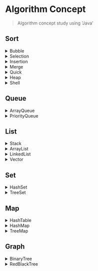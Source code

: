 # Algorithm Concept
> Algorithm concept study using 'Java'

## Sort

<details>
  <summary>Bubble</summary>
  
  ---
  #### [Bubble](https://github.com/leeheefull/Algorithms/tree/master/Concept/src/sort/Bubble.java)
  ```java
  public Bubble(int[] arr) {
    this.arr = arr;
    this.size = arr.length;
  }
  ```
  ```java
  public void sort() {
    int n = size;
    for(int i=n-1; 0<i; i--)
      for(int j=0; j<i; j++)
        if(arr[j] > arr[j+1])    
          swap(j, j+1);
  }
  ```
  ```java
  private void swap(int x, int y) {
    int tmp = arr[x];
    arr[x] = arr[y];
    arr[y] = tmp;
  }
  ```
  ---
</details>

<details>
  <summary>Selection</summary>
  
  ---
  #### [Selection](https://github.com/leeheefull/Algorithms/tree/master/Concept/src/sort/Selection.java)
  ```java
  public Selection(int[] arr) {
    this.arr = arr;
    this.size = arr.length;
  }
  ```
  ```java
  public void sort() {
    int n = size;
    for(int i=0; i<n-1; i++) {
      int min = i;
      for(int j=i+1; j<n; j++)
        if(arr[j] < arr[min])
          min = j;
      swap(min, i);
    }
  }
  ```
  ```java
  private void swap(int x, int y) {
    int tmp = arr[x];
    arr[x] = arr[y];
    arr[y] = tmp;
  }
  ```
  ---
</details>

<details>
  <summary>Insertion</summary>
  
  ---
  #### [Insertion](https://github.com/leeheefull/Algorithms/tree/master/Concept/src/sort/Insertion.java)
  ```java
  public Insertion(int[] arr) {
    this.arr = arr;
    this.size = arr.length;
  }
  ```
  ```java
  public void sort() {
    int n = size;
    for(int i=1; i<n; i++) {
      int key = arr[i];
      int j = i-1;
      while(j>=0 && arr[j]>key) {
        arr[j+1] = arr[j];
        j--;
      }
      arr[j+1] = key;
    }
  }
  ```
  ---
</details>

<details>
  <summary>Merge</summary>
  
  ---
  #### [Merge](https://github.com/leeheefull/Algorithms/tree/master/Concept/src/sort/Merge.java)
  ```java
  public Merge(int[] arr) {
    this.arr = arr;
    this.left = 0;
    this.right = arr.length-1;
  }
  ```
  ```java
  public void sort() {
    sort(left, right);
  }
  ```
  ```java
  private void sort(int left, int right){
    int mid = (left+right)/2;

    if(left<right) {
      sort(left, mid);
      sort(mid+1, right);

      merge(left, mid, right);
    }
  }
  ```
  ```java
  private void merge(int left, int mid, int right){

    int[] sorted = new int[arr.length];
    int i = left;
    int j = mid+1;
    int k = left;

    while(k <= right) {
      if(mid < i)               sorted[k++] = arr[j++];
      else if(right < j)        sorted[k++] = arr[i++];
      else if(arr[j] < arr[i])  sorted[k++] = arr[j++];
      else                      sorted[k++] = arr[i++];
    }
    for (k = left; k <= right; k++)
      arr[k] = sorted[k];
  }
  ```
  ---
</details>

<details>
  <summary>Quick</summary>
  
  ---
  #### [Quick](https://github.com/leeheefull/Algorithms/tree/master/Concept/src/sort/Quick.java)
  ```java
  public Quick(int[] arr) {
    this.arr = arr;
    this.left = 0;
    this.right = arr.length-1;
  }
  ```
  ```java
  public void sort() {
    sort(left, right);
  }
  ```
  ```java
  private void sort(int left, int right) {

    if(left<right) {
      int pivot = partition(left, right);

      sort(left, pivot-1);
      sort(pivot+1, right);
    }
  }
  ```
  ```java
  private int partition(int left, int right) {
    int pivot = arr[right];
    int i = left-1;

    for(int j=left; j<=right-1; j++)
      if(arr[j]<=pivot)
        swap(++i, j);

    swap(i+1, right);
    return i+1;
  }
  ```
  ```java
  private void swap(int x, int y) {
    int tmp = arr[x];
    arr[x] = arr[y];
    arr[y] = tmp;
  }
  ```
  ---
</details>

<details>
  <summary>Heap</summary>
  
  ---
  #### Heap
  ```
  Not yet
  ```
  ---
</details>

<details>
  <summary>Shell</summary>
  
  ---
  #### Shell
  ```
  Not yet
  ```
  ---
</details>


## Queue

<details>
  <summary>ArrayQueue</summary>
  
  ---
  #### [ArrayQueue](https://github.com/leeheefull/Algorithms/tree/master/Concept/src/queue/ArrayQueue.java)
  ```java
  public ArrayQueue(int size) {
    this.front = 0;
    this.back = -1;
    this.size = size;
    this.queue = new Object[size];
  }
  ```
  ```java
  public boolean isEmpty() {
    return (front==back+1);
  }
  ```
  ```java
  public boolean isFull() {
    return (back==size-1);
  }
  ```
  ```java
  public void enqueue(Object item) {
    if(isFull())
      System.out.println("stack overflow");
    else 
      queue[++back] = item;
  }
  ```
  ```java
  public Object dequeue() {
    if(isEmpty()) {
      System.out.println("stack underflow");
      return 0;
    }
    else
      return queue[front++];
  }
  ```
  ```java
  public Object peek() {
    if(isEmpty()) {
      System.out.println("stack underflow");
      return 0;
    }
    else
      return queue[front];
  }
  ```
  ```java
  public String toString() {
    String str = "[";
    for(int i=front; i<=back; i++) {
      str += queue[i];
      if(i<back)
        str += ", ";
    }
    return str + "]";
  }
  ```
  ---
</details>

<details>
  <summary>PriorityQueue</summary>
  
  --- 
  #### PriorityQueue
  ```
  Not yet
  ```
  ---
</details>


## List

<details>
  <summary>Stack</summary>
  
  ---
  #### [Stack](https://github.com/leeheefull/Algorithms/tree/master/Concept/src/list/Stack.java)
  ```java
  public Stack(int size) {
    this.top = -1;
    this.size = size;
    stack = new Object[size];
  }
  ```
  ```java
  public boolean isEmpty() {
    return (top==-1);
  }
  ```
  ```java
  public boolean isFull() {
    return (size-1<=top);
  }
  ```
  ```java
  public void push(Object item) {
    if(isFull())
      System.out.println("stack overflow");
    else
      stack[++top] = item;
  }
  ```
  ```java
  public Object pop() {
    if(isEmpty()) {
      System.out.println("stack underflow");
      return 0;
    }
    else
      return stack[top--];
  }
  ```
  ```java
  public Object peek() {
    if(isEmpty()) {
      System.out.println("stack underflow");
      return 0;
    }
    else
      return stack[top];
  }
  ```
  ```java
  public String toString() {
    String str = "[";
    for(int i=top; 0<=i; i--) {
      str += stack[i];
      if(1<=i)
        str += ", ";
    }
    return str + "]";
  }
  ```
  ---
</details>

<details>
  <summary>ArrayList</summary>
  
  ---
  #### [ArrayList](https://github.com/leeheefull/Algorithms/tree/master/Concept/src/list/ArrayList.java)
  > Init
  ```java
  public ArrayList() {
    this.size = 0;
    this.elementData = new Object[100];
  }
  ```
  > Add front of the list
  ```java
  public boolean addFirst(Object element) {
    add(0, element);
    return true;
  }
  ```
  > Add behind of the list
  ```java
  public boolean addLast(Object element) {
    elementData[size++] = element;
    return true;
  }
  ```
  > Add element to the index
  ```java
  public boolean add(int index, Object element) {
    for(int i=size-1; index<=i; i--)
      elementData[i+1] = elementData[i];
    elementData[index] = element;
    size++;
    return true;
  }
  ```
  > Print array list
  ```java
  public String toString() {
    String str = "[";
    for(int i=0; i<size; i++) {
      str += elementData[i];
      if(i<size-1)
        str += ", ";
    }
    return str + "]";
  }
  ```
  > Remove element located at index
  ```java
  public Object remove(int index) {
    Object removed = elementData[index];
    for(int i=index; i<=size-1; i++)
      elementData[i] = elementData[i+1];

    size--;
    elementData[size] = null;
    return removed;
  }
  ```
  > Remove front of the list
  ```java
  public Object removeFirst() {
    return remove(0);
  }
  ```
  > Remove behind of the list
  ```java
  public Object removeLast() {
    return remove(size-1);
  }
  ```
  > Get element to the index
  ```java
  public Object get(int index) {
    return elementData[index];
  }
  ```
  > Print array list size 
  ```java
  public int size() {
    return size;
  }
  ```
  > Find element and get the index
  ```java
  public int indexOf(Object o) {
    for(int i=0; i<size; i++)
      if(o.equals(elementData[i]))
        return i;

    return -1;
  }
  ```
  > Loop object
  ```java
  public ListIterator listIterator() {
    return new ListIterator();
  }
  ```
  #### Iterator
  > Init
  ```java
  public ListIterator() {
    this.nextIndex = 0;
  }
  ```
  > Return next index
  ```java
  public Object next() {
    return elementData[nextIndex++];
  }
  ```
  > Check if there is element at the next index
  ```java
  public boolean hasNext() {
    return nextIndex<size();
  }
  ```
  > Return previous index
  ```java
  public Object previous() {
    return elementData[--nextIndex];
  }
  ```
  > Check if there is element at the behind index
  ```java
  public boolean hasPrevious() {
    return 0<nextIndex;
  }
  ```
  > Add element at list 
  ```java
  public void add(Object element) {
    ArrayList.this.add(nextIndex++, element);
  }
  ```
  > Remove element at List
  ```java
  public void remove() {
    ArrayList.this.remove(nextIndex-1);
    nextIndex--;
  }
  ```
  ---
</details>

<details>
  <summary>LinkedList</summary>
  
  ---
  #### [LinkedList](https://github.com/leeheefull/Algorithms/tree/master/Concept/src/list/LinkedList.java)
  > Node
  ```java
  public class Node {
    private Object data;
    private Node next;

    public Node() {
      this.data = null;
      this.next = null;
    }

    public Node(Object input) {
      this.data = input;
      this.next = null;
    }

    public String toString() {
      return String.valueOf(this.data);
    }
  }
  ```
  > Init
  ```java
  public LinkedList() {
    this.size = 0;
  }
  ```
  > Add front of the list
  ```java
  public void addFirst(Object input) {
    Node newNode = new Node(input);
    newNode.next = head;
    head = newNode;

    size++;
    if(head.next == null)
      tail = head;
  }
  ```
  > Add behind of the list
  ```java
  public void addLast(Object input) {
    Node newNode = new Node(input);
    if(size == 0)
      addFirst(input);
    else {
      tail.next = newNode;
      tail = newNode;
      size++;
    }
  }
  ```
  > Find node by index
  ```java
  Node node(int index) {
    Node x = head;
    for(int i=0; i<index; i++)
      x = x.next;
    return x;
  }
  ```
  > Add data
  ```java
  public void add(int index, Object input) {
    if(index == 0)
      addFirst(input);
    else {
      Node tmp1 = node(index-1);
      Node tmp2 = tmp1.next;

      Node newNode = new Node(input);
      tmp1.next = newNode;
      newNode.next = tmp2;
      size++;
      if(newNode.next == null)
        tail = newNode;
    }
  }
  ```
  > Print linked list
  ```java
  public String toString() {
    if(head == null)
      return "[]";
    Node tmp = head;
    String str = "[";

    while(tmp.next != null) {
      str += tmp.data + " -> ";
      tmp = tmp.next;
    }
    str += tmp.data;

    return str + "]";
  }
  ```
  > Remove front of the list
  ```java
  public Object removeFirst() {
    Node tmp = head;
    head = head.next;
    Object returnData = tmp.data;
    tmp = null;
    size--;
    return returnData;
  }
  ```
  > Remove data
  ```java
  public Object remove(int index) {
    if(index==0)
      return removeFirst();

    Node tmp = node(index-1);
    Node toDoDeleted = tmp.next;

    tmp.next = tmp.next.next;
    Object returnData = toDoDeleted.data;

    if(toDoDeleted == tail)
      tail = tmp;

    toDoDeleted = null;
    size--;
    return returnData;
  }
  ```
  > Remove behind of the list
  ```java
  public Object removeLast() {
    return remove(size-1);
  }
  ```
  > get list size
  ```java
  public int size() {
    return size;
  }
  ```
  > get data to the index
  ```java
  public Object get(int index) {
    Node tmp = node(index);
    return tmp.data;
  }
  ```
  > get index to the data
  ```java
  public int indexOf(Object data) {
    Node tmp = head;
    int index = 0;

    while(tmp.data != data) {
      tmp = tmp.next;
      index++;
      if(tmp == null)
        return -1;
    }
    return index;
  }
  ```
  > Iterator
  ```java
  public ListIterator listIterator() {
    return new ListIterator();
  }
  ```
  ---
  ```java
  public class ListIterator{
    private Node next;
    private Node lastReturned;
    private int nextIndex;

    public ListIterator() {
      this.next = head;
      this.nextIndex = 0;
    }

    public Object next() {
      lastReturned = next;
      next = next.next;
      nextIndex++;

      return lastReturned.data;
    }

    public boolean hasNext() {
      return nextIndex<size();
    }

    public void add(Object input) {
      Node newNode = new Node(input);

      if(lastReturned == null) {
        head = newNode;
        newNode.next = next;
      }
      else {
        lastReturned.next = newNode;
        newNode.next = next;
      }
      lastReturned = newNode;
      nextIndex++;
      size++;
    }

    public void remove() {
      if(nextIndex == 0)
        throw new IllegalStateException();
      LinkedList.this.remove(nextIndex-1);
      nextIndex--;
    }
  }
  ```
  ---
</details>

<details>
  <summary>Vector</summary>
  
  ---
  #### Vector
  ```
  Not yet
  ```
  ---
</details>

  
## Set

<details>
  <summary>HashSet</summary>
  
  ---
  #### HashSet
  ```
  Not yet
  ```
  ---
</details>

<details>
  <summary>TreeSet</summary>
  
  ---
  #### TreeSet
  ```
  Not yet
  ```
  ---
</details>


## Map

<details>
  <summary>HashTable</summary>
  
  ---
  #### HashTable
  ```
  Not yet
  ```
  ---
</details>

<details>
  <summary>HashMap</summary>
  
  ---
  #### HashMap
  ```
  Not yet
  ```
  ---
</details>

<details>
  <summary>TreeMap</summary>
  
  ---
  #### TreeMap
  ```
  Not yet
  ```
  ---
</details>


## Graph

<details>
  <summary>BinaryTree</summary>
  
  ---
  #### BinaryTree
  ```
  Not yet
  ```
  ---
</details>

<details>
  <summary>RedBlackTree</summary>
  
  ---
  #### RedBlackTree
  ```
  Not yet
  ```
  ---
</details>